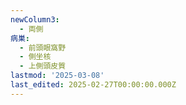 ```yaml
---
newColumn3:
  - 両側
病巣:
  - 前頭眼窩野
  - 側坐核
  - 上側頭皮質
lastmod: '2025-03-08'
last_edited: 2025-02-27T00:00:00.000Z
---
```



